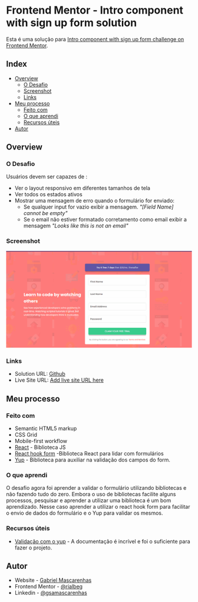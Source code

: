 # Frontend Mentor - Intro component with sign up form solution

Esta é uma solução para [Intro component with sign up form challenge on Frontend Mentor](https://www.frontendmentor.io/challenges/intro-component-with-signup-form-5cf91bd49edda32581d28fd1).

## Index

- [Overview](#overview)
  - [O Desafio](#o-desafio)
  - [Screenshot](#screenshot)
  - [Links](#links)
- [Meu processo](#meu-processo)
  - [Feito com](#feito-com)
  - [O que aprendi](#o-que-aprendi)
  - [Recursos úteis](#recursos-úteis)
- [Autor](#autor)

## Overview

### O Desafio

Usuários devem ser capazes de :

- Ver o layout responsivo em diferentes tamanhos de tela
- Ver todos os estados ativos
- Mostrar uma mensagem de erro quando o formulário for enviado:
  - Se qualquer input for vazio exibir a mensagem. _"[Field Name] cannot be empty"_
  - Se o email não estiver formatado corretamento como email exibir a mensagem _"Looks like this is not an email"_

### Screenshot

![](./screenshot.gif)

### Links

- Solution URL: [Github](https://github.com/rialbeg/intro-component-with-signup-form-react)
- Live Site URL: [Add live site URL here](https://your-live-site-url.com)

## Meu processo

### Feito com

- Semantic HTML5 markup
- CSS Grid
- Mobile-first workflow
- [React](https://reactjs.org/) - Biblioteca JS
- [React hook form](https://react-hook-form.com/) -Biblioteca React para lidar com formulários
- [Yup](https://github.com/jquense/yup) - Biblioteca para auxiliar na validação dos campos do form.

### O que aprendi

O desafio agora foi aprender a validar o formulário utilizando bibliotecas e não fazendo tudo do zero. Embora o uso de bibliotecas facilite alguns processos, pesquisar e aprender a utilizar uma biblioteca é um bom aprendizado.
Nesse caso aprender a utilizar o react hook form para facilitar o envio de dados do formulário e o Yup para validar os mesmos.

### Recursos úteis

- [Validação com o yup](https://react-hook-form.com/get-started#SchemaValidation) - A documentação é incrível e foi o suficiente para fazer o projeto.

## Autor

- Website - [Gabriel Mascarenhas](https://rialbeg.github.io/portfolio/)
- Frontend Mentor - [@rialbeg](https://www.frontendmentor.io/profile/rialbeg)
- Linkedin - [@gsamascarenhas](https://www.linkedin.com/in/gsamascarenhas/)
